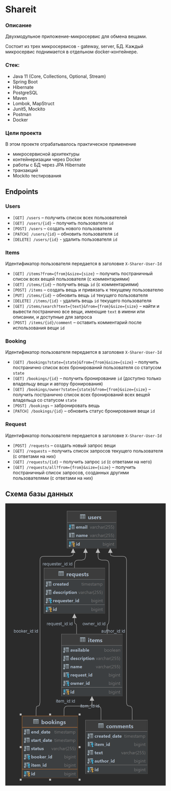 # Shareit

### Описание
Двухмодульное приложение-микросервис для обмена вещами. 

Состоит из трех микросервисов - gateway, server, БД. 
Каждый микросервис поднимается в отдельном docker-контейнере.

### Стек:
- Java 11 (Core, Collections, Optional, Stream)
- Spring Boot
- Hibernate
- PostgreSQL
- Maven
- Lombok, MapStruct
- Junit5, Mockito
- Postman
- Docker

### Цели проекта
В этом проекте отрабатывалось практическое применение
* микросервисной архитектуры 
* контейнеризации через Docker
* работы с БД через JPA Hibernate
* транзакций
* Mockito тестирования

## Endpoints

### Users
- `[GET] /users` – получить список всех пользователей
- `[GET] /users/{id}` – получить пользователя `id`
- `[POST] /users` – создать нового пользователя
- `[PATCH] /users/{id}` – обновить пользователя `id`
- `[DELETE] /users/{id}` - удалить пользователя `id`

### Items
Идентификатор пользователя передается в заголовке `X-Sharer-User-Id`
- `[GET] /items?from={from}&size={size}` – получить постраничный список всех вещей пользователя (с комментариями)
- `[GET] /items/{id}` – получить вещь `id` (с комментариями)
- `[POST] /items` – создать вещь и привязать к текущему пользователю
- `[PUT] /items/{id}` – обновить вещь `id` текущего пользователя
- `[DELETE] /items/{id}` - удалить вещь `id` текущего пользователя
- `[GET] /items/search?text={text}&from={from}&size={size}` – найти и вывести постранично все вещи, 
имеющие `text` в имени или описании, и доступные для запроса
- `[POST] /items/{id}/comment` – оставить комментарий после использования вещи `id`

### Booking
Идентификатор пользователя передается в заголовке `X-Sharer-User-Id`
- `[GET] /bookings?state={state}&from={from}&size={size}` – получить постранично список всех бронирований 
пользователя со статусом `state`
- `[GET] /bookings/{id}` – получить бронирование `id` (доступно только владельцу вещи 
и автору бронирования)
- `[GET] /bookings/owner?state={state}&from={from}&size={size}` – получить постранично список всех бронирований 
всех вещей владельца со статусом `state`
- `[POST] /bookings` – забронировать вещь
- `[PATCH] /bookings/{id}` – обновить статус бронирования вещи `id`

### Request
Идентификатор пользователя передается в заголовке `X-Sharer-User-Id`
- `[POST] /requests` – создать новый запрос вещи
- `[GET] /requests` – получить список запросов текущего пользователя (с ответами на них)
- `[GET] /requests/{id}` – получить запрос `id` (с ответами на него)
- `[GET] /requests/all?from={from}&size={size}` – получить постраничный список запросов, 
созданных другими пользователями (с ответами на них)

## Схема базы данных
![](scheme.png)
